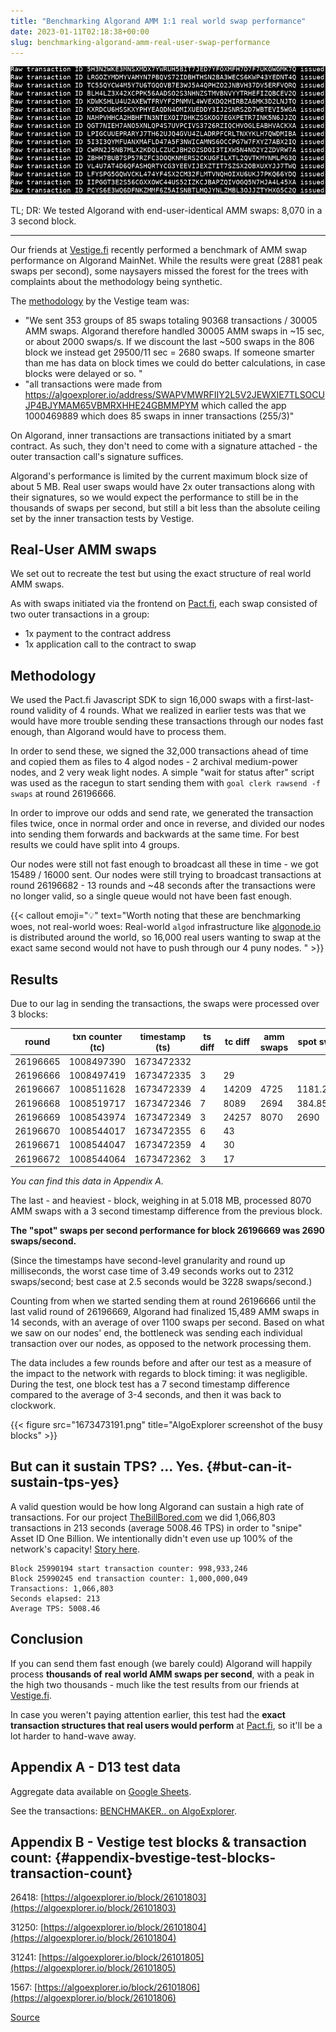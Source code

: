 ```yaml
---
title: "Benchmarking Algorand AMM 1:1 real world swap performance"
date: 2023-01-11T02:18:38+00:00
slug: benchmarking-algorand-amm-real-user-swap-performance
---
```


![](1673476543.png)

TL; DR: We tested Algorand with end-user-identical AMM swaps: 8,070 in a 3 second block.


------------------------------------------------------------------------

Our friends at
[Vestige.fi](https://vestige.fi/)
recently performed a benchmark of AMM swap performance on Algorand
MainNet. While the results were great (2881 peak swaps per second), some
naysayers missed the forest for the trees with complaints about the
methodology being synthetic.

The
[methodology](https://discord.com/channels/491256308461207573/491256308461207575/1061347210060644413)
by the Vestige team was:

-   \"We sent 353 groups of 85 swaps totaling 90368 transactions / 30005
    AMM swaps. Algorand therefore handled 30005 AMM swaps in \~15 sec,
    or about 2000 swaps/s. If we discount the last \~500 swaps in the
    806 block we instead get 29500/11 sec = 2680 swaps. If someone
    smarter than me has data on block times we could do better
    calculations, in case blocks were delayed or so. \"
-   \"all transactions were made from
    https://algoexplorer.io/address/SWAPVMWRFIIY2L5V2JEWXIE7TLSOCUJP4BJYMAM65VBMRXHHE24GBMMPYM
    which called the app 1000469889 which does 85 swaps in inner
    transactions (255/3)\"

On Algorand, inner transactions are transactions initiated by a smart
contract. As such, they don\'t need to come with a signature attached -
the outer transaction call\'s signature suffices.

Algorand\'s performance is limited by the current maximum block size of
about 5 MB. Real user swaps would have 2x outer transactions along with
their signatures, so we would expect the performance to still be in the
thousands of swaps per second, but still a bit less than the absolute
ceiling set by the inner transaction tests by Vestige.

Real-User AMM swaps
-------------------

We set out to recreate the test but using the exact structure of real
world AMM swaps.

As with swaps initiated via the frontend on
[Pact.fi](https://app.pact.fi/),
each swap consisted of two outer transactions in a group:

-   1x payment to the contract address
-   1x application call to the contract to swap

Methodology
-----------

We used the Pact.fi Javascript SDK to sign 16,000 swaps with a
first-last-round validity of 4 rounds. What we realized in earlier tests
was that we would have more trouble sending these transactions through
our nodes fast enough, than Algorand would have to process them.

In order to send these, we signed the 32,000 transactions ahead of time
and copied them as files to 4 algod nodes - 2 archival medium-power
nodes, and 2 very weak light nodes. A simple \"wait for status after\"
script was used as the racegun to start sending them with
`goal clerk rawsend -f swaps` at round 26196666.

In order to improve our odds and send rate, we generated the transaction
files twice, once in normal order and once in reverse, and divided our
nodes into sending them forwards and backwards at the same time. For
best results we could have split into 4 groups.

Our nodes were still not fast enough to broadcast all these in time - we
got 15489 / 16000 sent. Our nodes were still trying to broadcast
transactions at round 26196682 - 13 rounds and \~48 seconds after the
transactions were no longer valid, so a single queue would not have been
fast enough.

{{< callout emoji="💡" text="Worth noting that these are benchmarking woes, not real-world woes: Real-world `algod` infrastructure like [algonode.io](https://algonode.io/) is distributed around the world, so 16,000 real users wanting to swap at the exact same second would not have to push through our 4 puny nodes. " >}}

Results
-------

Due to our lag in sending the transactions, the swaps were processed
over 3 blocks:

| round    | txn counter (tc) | timestamp (ts) | ts diff | tc diff | amm swaps | spot swaps/s | others’ txns |
| -------- | ---------------- | ---------- | ------- | ------- | --------- | ------------ | ------------ |
| 26196665 | 1008497390       | 1673472332 |         |         |           |              |              |
| 26196666 | 1008497419       | 1673472335 | 3       | 29      |           |              |              |
| 26196667 | 1008511628       | 1673472339 | 4       | 14209   | 4725      | 1181.25      | 34           |
| 26196668 | 1008519717       | 1673472346 | 7       | 8089    | 2694      | 384.8571429  | 7            |
| 26196669 | 1008543974       | 1673472349 | 3       | 24257   | 8070      | 2690         | 47           |
| 26196670 | 1008544017       | 1673472355 | 6       | 43      |           |              |              |
| 26196671 | 1008544047       | 1673472359 | 4       | 30      |           |              |              |
| 26196672 | 1008544064       | 1673472362 | 3       | 17      |           |              |              |


*You can find this data in Appendix A.*

The last - and heaviest - block, weighing in at 5.018 MB, processed 8070
AMM swaps with a 3 second timestamp difference from the previous block.

**The \"spot\" swaps per second performance for block 26196669 was 2690
swaps/second.**

(Since the timestamps have second-level granularity and round up
milliseconds, the worst case time of 3.49 seconds works out to 2312
swaps/second; best case at 2.5 seconds would be 3228 swaps/second.)

Counting from when we started sending them at round 26196666 until the
last valid round of 26196669, Algorand had finalized 15,489 AMM swaps in
14 seconds, with an average of over 1100 swaps per second. Based on what
we saw on our nodes\' end, the bottleneck was sending each individual
transaction over our nodes, as opposed to the network processing them.

The data includes a few rounds before and after our test as a measure of
the impact to the network with regards to block timing: it was
negligible. During the test, one block test has a 7 second timestamp
difference compared to the average of 3-4 seconds, and then it was back
to clockwork.

{{< figure src="1673473191.png" title="AlgoExplorer screenshot of the busy blocks" >}}

But can it sustain TPS? \... Yes. {#but-can-it-sustain-tps-yes}
---------------------------------

A valid question would be how long Algorand can sustain a high rate of
transactions. For our project
[TheBillBored.com](https://thebillbored.com/)
we did 1,066,803 transactions in 213 seconds (average 5008.46 TPS) in
order to \"snipe\" Asset ID One Billion. We intentionally didn\'t even
use up 100% of the network\'s capacity! [Story
here](https://twitter.com/TheBillBored/status/1610360365384142851).

``` {style="position: relative;"}
Block 25990194 start transaction counter: 998,933,246
Block 25990245 end transaction counter: 1,000,000,049
Transactions: 1,066,803
Seconds elapsed: 213
Average TPS: 5008.46
```

Conclusion
----------

If you can send them fast enough (we barely could) Algorand will happily
process **thousands of** **real world AMM swaps per second**, with a
peak in the high two thousands - much like the test results from our
friends at
[Vestige.fi](https://vestige.fi/).

In case you weren\'t paying attention earlier, this test had the **exact
transaction structures that real users would perform** at
[Pact.fi](https://pact.fi/),
so it\'ll be a lot harder to hand-wave away.

Appendix A - D13 test data
--------------------------

Aggregate data available on [Google
Sheets](https://docs.google.com/spreadsheets/d/1DPDzZNIre3hGuBhC28VIE-JT3vVZn_vpFb0y8vdV-SI/).

See the transactions: [BENCHMAKER.. on
AlgoExplorer](https://algoexplorer.io/address/BENCHMAKERWFHU3YPNJIXT6F7JIDWJJQF46KW4P4WGXUX7ELTPM6JTUZ2A).

Appendix B - Vestige test blocks & transaction count: {#appendix-bvestige-test-blocks-transaction-count}
-----------------------------------------------------

26418:
[https://algoexplorer.io/block/26101803](https://algoexplorer.io/block/26101803)

31250:
[https://algoexplorer.io/block/26101804](https://algoexplorer.io/block/26101804)

31241:
[https://algoexplorer.io/block/26101805](https://algoexplorer.io/block/26101805)

1567:
[https://algoexplorer.io/block/26101806](https://algoexplorer.io/block/26101806)

[Source](https://discord.com/channels/491256308461207573/491256308461207575/1061347210060644413)

